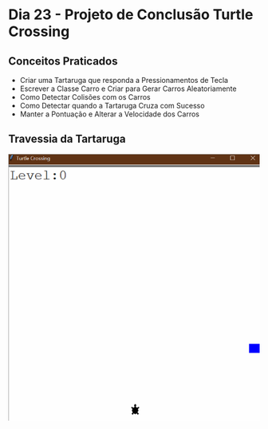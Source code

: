 # Dia 23 - Projeto de Conclusão Turtle Crossing

## Conceitos Praticados

* Criar uma Tartaruga que responda a Pressionamentos de Tecla
* Escrever a Classe Carro e Criar para Gerar Carros Aleatoriamente
* Como Detectar Colisões com os Carros
* Como Detectar quando a Tartaruga Cruza com Sucesso
* Manter a Pontuação e Alterar a Velocidade dos Carros

## Travessia da Tartaruga

![day23](https://github.com/EmersonPenelli/100-days-of-code-with-python/blob/main/gifs/Travessia%20da%20tartaruga.gif)
